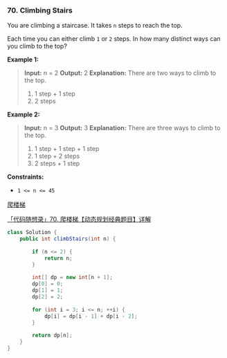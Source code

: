 ### 70. Climbing Stairs

You are climbing a staircase. It takes `n` steps to reach the top.

Each time you can either climb `1` or `2` steps. In how many distinct ways can you climb to the top?

**Example 1:**

> **Input:** n = 2
> **Output:** 2
> **Explanation:** There are two ways to climb to the top.
> 
> 1. 1 step + 1 step
> 2. 2 steps

**Example 2:**

> **Input:** n = 3
> **Output:** 3
> **Explanation:** There are three ways to climb to the top.
> 
> 1. 1 step + 1 step + 1 step
> 2. 1 step + 2 steps
> 3. 2 steps + 1 step

**Constraints:**

- `1 <= n <= 45`

[爬楼梯](https://leetcode.cn/problems/climbing-stairs/solution/pa-lou-ti-by-leetcode-solution/)

[「代码随想录」70. 爬楼梯【动态规划经典题目】详解](https://leetcode.cn/problems/climbing-stairs/solution/70-pa-lou-ti-dong-tai-gui-hua-jing-dian-a3na7/)

```java
class Solution {
    public int climbStairs(int n) {
      
        if (n <= 2) {
            return n;
        }
        
        int[] dp = new int[n + 1];
        dp[0] = 0;
        dp[1] = 1;
        dp[2] = 2;
        
        for (int i = 3; i <= n; ++i) {
            dp[i] = dp[i - 1] + dp[i - 2];
        }
        
        return dp[n];
    }
}
```
